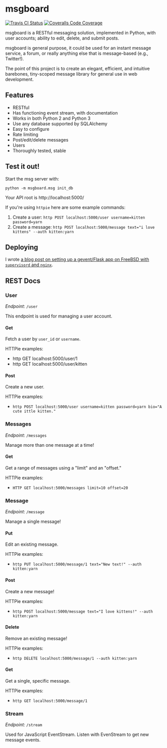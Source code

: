 # msgboard

[![Travis CI Status](https://travis-ci.org/lillian-gardenia-seabreeze/msgboard.svg)](https://travis-ci.org/lillian-gardenia-seabreeze/msgboard)
[![Coveralls Code Coverage](https://img.shields.io/coveralls/lillian-gardenia-seabreeze/msgboard.svg)](https://coveralls.io/github/lillian-gardenia-seabreeze/msgboard)

msgboard is a RESTful messaging solution, implemented in Python,
with user accounts; ability to edit, delete, and submit posts.

msgboard is general purpose, it could be used for an instant
message service, a forum, or really anything else that is
message-based (e.g., Twitter!).

The point of this project is to create an elegant, efficient,
and intuitive barebones, tiny-scoped message library for general
use in web development.

## Features

  * RESTful
  * Has functioning event stream, with documentation
  * Works in both Python 2 and Python 3
  * Use any database supported by SQLAlchemy
  * Easy to configure
  * Rate limiting
  * Post/edit/delete messages
  * Users
  * Thoroughly tested, stable

## Test it out!

Start the msg server with:

`python -m msgboard.msg init_db`

Your API root is http://localhost:5000/

If you're using `httpie` here are some example commands:

  1. Create a user: `http POST localhost:5000/user username=kitten password=yarn`
  2. Create a message: `http POST localhost:5000/message text="i love kittens" --auth kitten:yarn`

## Deploying

I wrote [a blog post on setting up a gevent/Flask app on FreeBSD
with `supervisord` and `nginx`](http://hypatiasoftware.org/2016/01/29/polling-is-a-hack-server-sent-events-eventsource-with-gevent-flask-nginx-and-freebsd/).

## REST Docs

### User

*Endpoint*: `/user`

This endpoint is used for managing a user account.

#### Get

Fetch a user by `user_id` or `username`.

HTTPie examples:

  * http GET localhost:5000/user/1
  * http GET localhost:5000/user/kitten

#### Post

Create a new user.

HTTPie examples:

  * `http POST localhost:5000/user username=kitten password=yarn bio="A cute ittle kitten."`

### Messages

*Endpoint*: `/messages`

Manage more than one message at a time!

#### Get

Get a range of messages using a "limit" and an "offset."

HTTPie examples:

  * `HTTP GET localhost:5000/messages limit=10 offset=20`

### Message

*Endpoint*: `/message`

Manage a single message!

#### Put

Edit an existing message.

HTTPie examples:

  * `http PUT localhost:5000/message/1 text="New text!" --auth kitten:yarn`

#### Post

Create a new message!

HTTPie examples:

  * `http POST localhost:5000/message text="I love kittens!" --auth kitten:yarn`

#### Delete

Remove an existing message!

HTTPie examples:

  * `http DELETE localhost:5000/message/1 --auth kitten:yarn`

#### Get

Get a single, specific message.

HTTPie examples:

  * `http GET localhost:5000/message/1`

### Stream

*Endpoint:* `/stream`

Used for JavaScript EventStream. Listen with EvenStream to get
new message events.
